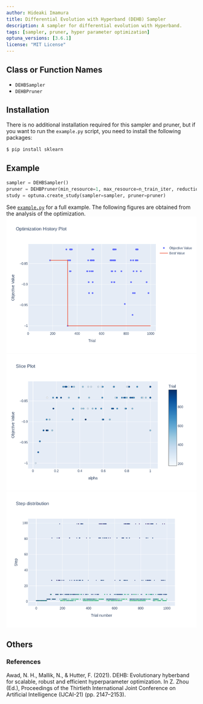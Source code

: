 ```yaml
---
author: Hideaki Imamura
title: Differential Evolution with Hyperband (DEHB) Sampler
description: A sampler for differential evolution with Hyperband.
tags: [sampler, pruner, hyper parameter optimization]
optuna_versions: [3.6.1]
license: "MIT License"
---
```


## Class or Function Names
- `DEHBSampler`
- `DEHBPruner`

## Installation
There is no additional installation required for this sampler and pruner, but if you want to run the `example.py` script, you need to install the following packages:
```bash
$ pip install sklearn
```

## Example
```python
sampler = DEHBSampler()
pruner = DEHBPruner(min_resource=1, max_resource=n_train_iter, reduction_factor=3)
study = optuna.create_study(sampler=sampler, pruner=pruner)
```
See [`example.py`](https://github.com/optuna/optunahub-registry/blob/main/package/samplers/dehb/example.py) for a full example.
The following figures are obtained from the analysis of the optimization.
![History Plot](images/history-dehbsampler.png "History Plot")
![Slice Plot](images/slice-dehbsampler.png "Slice Plot")
![Step Plot](images/step-dehbsampler.png "Step Plot")

## Others
### References
Awad, N. H., Mallik, N., & Hutter, F. (2021). DEHB: Evolutionary hyberband for scalable, robust and efficient hyperparameter optimization. In Z. Zhou (Ed.), Proceedings of the Thirtieth International Joint Conference on Artificial Intelligence (IJCAI-21) (pp. 2147–2153).
